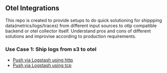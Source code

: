 ## Otel Integrations

This repo is created to provide setups to do quick solutioning for shippping data(metrics/logs/traces) from different input sources to otlp compatible backend or otel collector itself.
Understand pros and cons of different solutions and improvise according to production requirements.

### Use Case 1: Ship logs from s3 to otel
* [Push via Logstash using http](https://github.com/pree-dew/otel-integrations/tree/main/from-s3-to-otel-collector/via-logstash/s3-to-otel-collector-via-http)
* [Push via Logstash using tcp](https://github.com/pree-dew/otel-integrations/tree/main/from-s3-to-otel-collector/via-logstash/s3-to-otel-collector-via-tcp)
